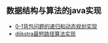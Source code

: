 ## 数据结构与算法的java实现
* [0-1背包问题的递归和动态规划实现](https://github.com/chendi617/algorithm-in-java/blob/master/src/KnapsackProblem.java)
* [dijkstra最短路径算法实现](https://github.com/chendi617/algorithm-in-java/blob/master/src/Graph.java)
